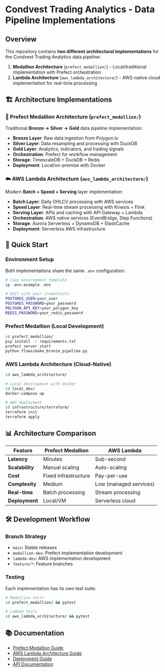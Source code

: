 # Condvest Trading Analytics - Data Pipeline Implementations

## Overview
This repository contains **two different architectural implementations** for the Condvest Trading Analytics data pipeline:

1. **Medallion Architecture** (`prefect_medallion/`) - Local/traditional implementation with Prefect orchestration
2. **Lambda Architecture** (`aws_lambda_architecture/`) - AWS-native cloud implementation for real-time processing

## 🏗️ Architecture Implementations

### 📁 Prefect Medallion Architecture (`prefect_medallion/`)
Traditional **Bronze → Silver → Gold** data pipeline implementation:
- **Bronze Layer**: Raw data ingestion from Polygon.io
- **Silver Layer**: Data resampling and processing with DuckDB
- **Gold Layer**: Analytics, indicators, and trading signals
- **Orchestration**: Prefect for workflow management
- **Storage**: TimescaleDB + DuckDB + Redis
- **Deployment**: Local/on-premise with Docker

### ☁️ AWS Lambda Architecture (`aws_lambda_architecture/`)
Modern **Batch + Speed + Serving** layer implementation:
- **Batch Layer**: Daily OHLCV processing with AWS services
- **Speed Layer**: Real-time stream processing with Kinesis + Flink
- **Serving Layer**: APIs and caching with API Gateway + Lambda
- **Orchestration**: AWS native services (EventBridge, Step Functions)
- **Storage**: Aurora Serverless + DynamoDB + ElastiCache
- **Deployment**: Serverless AWS infrastructure

## 🚀 Quick Start

### Environment Setup
Both implementations share the same `.env` configuration:

```bash
# Copy environment template
cp .env.example .env

# Edit with your credentials
POSTGRES_USER=your_user
POSTGRES_PASSWORD=your_password
POLYGON_API_KEY=your_polygon_key
REDIS_PASSWORD=your_redis_password
```

### Prefect Medallion (Local Development)
```bash
cd prefect_medallion/
pip install -r requirements.txt
prefect server start
python flows/make_bronze_pipeline.py
```

### AWS Lambda Architecture (Cloud-Native)
```bash
cd aws_lambda_architecture/

# Local development with Docker
cd local_dev/
docker-compose up

# AWS deployment
cd infrastructure/terraform/
terraform init
terraform apply
```

## 📊 Architecture Comparison

| Feature | Prefect Medallion | AWS Lambda |
|---------|------------------|------------|
| **Latency** | Minutes | Sub-second |
| **Scalability** | Manual scaling | Auto-scaling |
| **Cost** | Fixed infrastructure | Pay-per-use |
| **Complexity** | Medium | Low (managed services) |
| **Real-time** | Batch processing | Stream processing |
| **Deployment** | Local/VM | Serverless cloud |

## 🛠️ Development Workflow

### Branch Strategy
- `main`: Stable releases
- `medallion-dev`: Prefect implementation development
- `lambda-dev`: AWS implementation development
- `feature/*`: Feature branches

### Testing
Each implementation has its own test suite:
```bash
# Medallion tests
cd prefect_medallion/ && pytest

# Lambda tests  
cd aws_lambda_architecture/ && pytest
```

## 📚 Documentation
- [Prefect Medallion Guide](prefect_medallion/README.md)
- [AWS Lambda Architecture Guide](aws_lambda_architecture/README.md)
- [Deployment Guide](docs/deployment.md)
- [API Documentation](docs/api.md)
